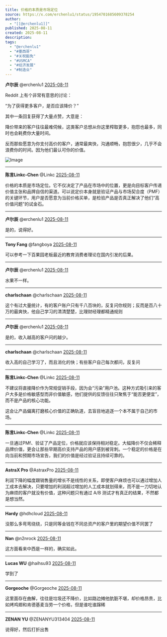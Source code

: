 ```yaml
---
title: 价格的本质是市场定位
source: https://x.com/erchenlu1/status/1954701685609378254
author:
  - "[[@erchenlu1]]"
published: 2025-08-11
created: 2025-08-11
description: 
tags:
  - "@erchenlu1"
  - "#墨西哥"
  - "#关税豁免"
  - "#USMCA"
  - "#经济发展"
  - "#制造业"
---
```

**卢尔辰** @erchenlu1 [2025-08-11](https://x.com/erchenlu1/status/1954701685609378254)

Reddit 上有个非常有意思的讨论：

“为了获得更多客户，是否应该降价？”

其中一条回复获得了大量点赞，大意是：

降价带来的客户往往最难伺候，这类客户总想从你这里榨取更多，抱怨也最多，同时也会耗费你大量时间。

反而那些愿意为你支付高价的客户，通常最爽快，沟通顺畅，抱怨很少，几乎不会浪费你的时间。因为他们最认可你的价值。

![Image](https://pbs.twimg.com/media/GyB9mmUbEAAK9wv?format=jpg&name=large)

---

**陈言Linkc-Chen** @Linkc [2025-08-11](https://x.com/Linkc/status/1954740504673058906)

价格的本质是市场定位。它不仅决定了产品在市场中的位置，更是向目标客户传递价值主张和品牌自信的渠道。可以说定价本身就是验证产品与市场契合度（PMF）的关键环节，用户是否愿意为当前价格买单，是检验产品是否真正解决了他们“高价值问题”的试金石。

---

**卢尔辰** @erchenlu1 [2025-08-11](https://x.com/erchenlu1/status/1954740997621268752)

是的，说得好。

---

**Tony Fang** @fangboya [2025-08-11](https://x.com/fangboya/status/1954772489407697358)

可以参考一下百果园老板最近的教育消费者理论在国内引发的后果。

---

**卢尔辰** @erchenlu1 [2025-08-11](https://x.com/erchenlu1/status/1954778070264717560)

水果不一样。

---

**charlschaan** @charlschaan [2025-08-11](https://x.com/charlschaan/status/1954731911416614978)

这个有过大量统计，有的客户账户只有千八百块的，反复问你规则；反而是百八十万的最爽快，他自己学习的清清楚楚，比理财经理都精通规则

---

**卢尔辰** @erchenlu1 [2025-08-11](https://x.com/erchenlu1/status/1954735879806996701)

是的，收入越高的客户问的越少。

---

**charlschaan** @charlschaan [2025-08-11](https://x.com/charlschaan/status/1954738659552612619)

收入高的自己学习了，而且消化的快；有些客户自己每次都问，反复问

---

**陈言Linkc-Chen** @Linkc [2025-08-11](https://x.com/Linkc/status/1954740722567114844)

不建议将直接降价作为常规促销手段，因为会“污染”用户池。这种方式吸引来的客户大多是价格敏感型而非价值敏感，他们提供的反馈往往只聚焦于“能否更便宜”，而不是产品的核心功能。

这会让产品偏离打磨核心价值的正确轨道，去盲目地追逐一个本不属于自己的市场。

---

**陈言Linkc-Chen** @Linkc [2025-08-11](https://x.com/Linkc/status/1954740976624574976)

一旦通过PMf、验证了产品定位，价格就应该保持相对稳定。大幅降价不仅会稀释品牌价值，更会让那些早期高价支持产品的用户感到被背刺。一个稳定的价格是在向当前和预期市场宣告，我们的价值是经过验证且持续可靠的。

---

**AstraX Pro** @AstraxPro [2025-08-11](https://x.com/AstraxPro/status/1954730804405510493)

利润下降的幅度跟销售量的增长不是线性的关系，即使客户麻烦也可以通过增加人工成本去解决，只要增加的利润超过增加的人工成本就划得来，而不是一刀切地认为麻烦的客户就没有价值，这种问题只有通过 A/B 测试才有真正的结果，不然都是想当然。

---

**Hardy** @hdhcloud [2025-08-11](https://x.com/hdhcloud/status/1954781664946823254)

没那么多弯弯绕绕，只是同等金钱在不同总资产的客户里的期望价值不同罢了

---

**Nan** @n2nrock [2025-08-11](https://x.com/n2nrock/status/1954762623234539930)

这方面看来中西是一样的，确实如此。

---

**Lucas WU** @haihsu93 [2025-08-11](https://x.com/haihsu93/status/1954764765290783059)

学到了

---

**Gorgeoche** @Gorgeoche [2025-08-11](https://x.com/Gorgeoche/status/1954754306508517467)

这里面存在曲解，往往是垃圾还不降价，比如路边摊他肮脏不堪，却价格昂贵，比如烤鸡翅和肯德基麦当劳一个价格，但是谁吃谁蹿稀

---

**ZENAN YU** @ZENANYU313404 [2025-08-11](https://x.com/ZENANYU313404/status/1954754164237713594)

说得好，然后打折出售
